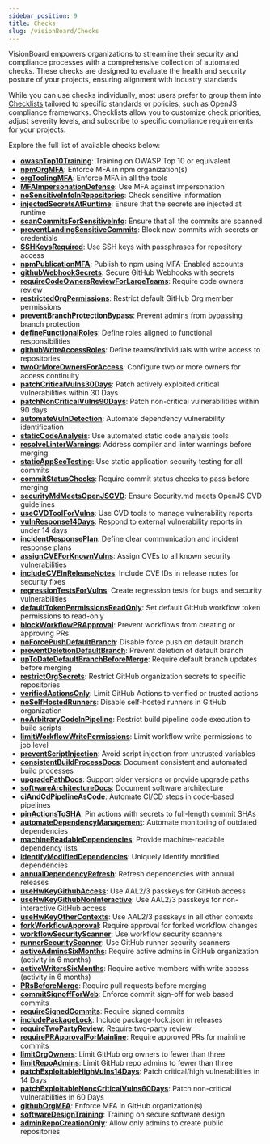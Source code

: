 ```yaml
---
sidebar_position: 9
title: Checks
slug: /visionBoard/Checks
---
```



VisionBoard empowers organizations to streamline their security and compliance processes with a comprehensive collection of automated checks. These checks are designed to evaluate the health and security posture of your projects, ensuring alignment with industry standards.

While you can use checks individually, most users prefer to group them into [Checklists](/docs/visionBoard/checklists) tailored to specific standards or policies, such as OpenJS compliance frameworks. Checklists allow you to customize check priorities, adjust severity levels, and subscribe to specific compliance requirements for your projects.

Explore the full list of available checks below:

<!-- LIST:START -->
- **[owaspTop10Training](/docs/checks/owaspTop10Training)**: Training on OWASP Top 10 or equivalent 
- **[npmOrgMFA](/docs/checks/npmOrgMFA)**: Enforce MFA in npm organization(s) 
- **[orgToolingMFA](/docs/checks/orgToolingMFA)**: Enforce MFA in all the tools 
- **[MFAImpersonationDefense](/docs/checks/MFAImpersonationDefense)**: Use MFA against impersonation 
- **[noSensitiveInfoInRepositories](/docs/checks/noSensitiveInfoInRepositories)**: Check sensitive information 
- **[injectedSecretsAtRuntime](/docs/checks/injectedSecretsAtRuntime)**: Ensure that the secrets are injected at runtime 
- **[scanCommitsForSensitiveInfo](/docs/checks/scanCommitsForSensitiveInfo)**: Ensure that all the commits are scanned 
- **[preventLandingSensitiveCommits](/docs/checks/preventLandingSensitiveCommits)**: Block new commits with secrets or credentials 
- **[SSHKeysRequired](/docs/checks/SSHKeysRequired)**: Use SSH keys with passphrases for repository access 
- **[npmPublicationMFA](/docs/checks/npmPublicationMFA)**: Publish to npm using MFA-Enabled accounts 
- **[githubWebhookSecrets](/docs/checks/githubWebhookSecrets)**: Secure GitHub Webhooks with secrets 
- **[requireCodeOwnersReviewForLargeTeams](/docs/checks/requireCodeOwnersReviewForLargeTeams)**: Require code owners review 
- **[restrictedOrgPermissions](/docs/checks/restrictedOrgPermissions)**: Restrict default GitHub Org member permissions 
- **[preventBranchProtectionBypass](/docs/checks/preventBranchProtectionBypass)**: Prevent admins from bypassing branch protection 
- **[defineFunctionalRoles](/docs/checks/defineFunctionalRoles)**: Define roles aligned to functional responsibilities 
- **[githubWriteAccessRoles](/docs/checks/githubWriteAccessRoles)**: Define teams/individuals with write access to repositories 
- **[twoOrMoreOwnersForAccess](/docs/checks/twoOrMoreOwnersForAccess)**: Configure two or more owners for access continuity 
- **[patchCriticalVulns30Days](/docs/checks/patchCriticalVulns30Days)**: Patch actively exploited critical vulnerabilities within 30 Days 
- **[patchNonCriticalVulns90Days](/docs/checks/patchNonCriticalVulns90Days)**: Patch non-critical vulnerabilities within 90 days 
- **[automateVulnDetection](/docs/checks/automateVulnDetection)**: Automate dependency vulnerability identification 
- **[staticCodeAnalysis](/docs/checks/staticCodeAnalysis)**: Use automated static code analysis tools 
- **[resolveLinterWarnings](/docs/checks/resolveLinterWarnings)**: Address compiler and linter warnings before merging 
- **[staticAppSecTesting](/docs/checks/staticAppSecTesting)**: Use static application security testing for all commits 
- **[commitStatusChecks](/docs/checks/commitStatusChecks)**: Require commit status checks to pass before merging 
- **[securityMdMeetsOpenJSCVD](/docs/checks/securityMdMeetsOpenJSCVD)**: Ensure Security.md meets OpenJS CVD guidelines 
- **[useCVDToolForVulns](/docs/checks/useCVDToolForVulns)**: Use CVD tools to manage vulnerability reports 
- **[vulnResponse14Days](/docs/checks/vulnResponse14Days)**: Respond to external vulnerability reports in under 14 days 
- **[incidentResponsePlan](/docs/checks/incidentResponsePlan)**: Define clear communication and incident response plans 
- **[assignCVEForKnownVulns](/docs/checks/assignCVEForKnownVulns)**: Assign CVEs to all known security vulnerabilities 
- **[includeCVEInReleaseNotes](/docs/checks/includeCVEInReleaseNotes)**: Include CVE IDs in release notes for security fixes 
- **[regressionTestsForVulns](/docs/checks/regressionTestsForVulns)**: Create regression tests for bugs and security vulnerabilities 
- **[defaultTokenPermissionsReadOnly](/docs/checks/defaultTokenPermissionsReadOnly)**: Set default GitHub workflow token permissions to read-only 
- **[blockWorkflowPRApproval](/docs/checks/blockWorkflowPRApproval)**: Prevent workflows from creating or approving PRs 
- **[noForcePushDefaultBranch](/docs/checks/noForcePushDefaultBranch)**: Disable force push on default branch 
- **[preventDeletionDefaultBranch](/docs/checks/preventDeletionDefaultBranch)**: Prevent deletion of default branch 
- **[upToDateDefaultBranchBeforeMerge](/docs/checks/upToDateDefaultBranchBeforeMerge)**: Require default branch updates before merging 
- **[restrictOrgSecrets](/docs/checks/restrictOrgSecrets)**: Restrict GitHub organization secrets to specific repositories 
- **[verifiedActionsOnly](/docs/checks/verifiedActionsOnly)**: Limit GitHub Actions to verified or trusted actions 
- **[noSelfHostedRunners](/docs/checks/noSelfHostedRunners)**: Disable self-hosted runners in GitHub organization 
- **[noArbitraryCodeInPipeline](/docs/checks/noArbitraryCodeInPipeline)**: Restrict build pipeline code execution to build scripts 
- **[limitWorkflowWritePermissions](/docs/checks/limitWorkflowWritePermissions)**: Limit workflow write permissions to job level 
- **[preventScriptInjection](/docs/checks/preventScriptInjection)**: Avoid script injection from untrusted variables 
- **[consistentBuildProcessDocs](/docs/checks/consistentBuildProcessDocs)**: Document consistent and automated build processes 
- **[upgradePathDocs](/docs/checks/upgradePathDocs)**: Support older versions or provide upgrade paths 
- **[softwareArchitectureDocs](/docs/checks/softwareArchitectureDocs)**: Document software architecture 
- **[ciAndCdPipelineAsCode](/docs/checks/ciAndCdPipelineAsCode)**: Automate CI/CD steps in code-based pipelines 
- **[pinActionsToSHA](/docs/checks/pinActionsToSHA)**: Pin actions with secrets to full-length commit SHAs 
- **[automateDependencyManagement](/docs/checks/automateDependencyManagement)**: Automate monitoring of outdated dependencies 
- **[machineReadableDependencies](/docs/checks/machineReadableDependencies)**: Provide machine-readable dependency lists 
- **[identifyModifiedDependencies](/docs/checks/identifyModifiedDependencies)**: Uniquely identify modified dependencies 
- **[annualDependencyRefresh](/docs/checks/annualDependencyRefresh)**: Refresh dependencies with annual releases 
- **[useHwKeyGithubAccess](/docs/checks/useHwKeyGithubAccess)**: Use AAL2/3 passkeys for GitHub access 
- **[useHwKeyGithubNonInteractive](/docs/checks/useHwKeyGithubNonInteractive)**: Use AAL2/3 passkeys for non-interactive GitHub access 
- **[useHwKeyOtherContexts](/docs/checks/useHwKeyOtherContexts)**: Use AAL2/3 passkeys in all other contexts 
- **[forkWorkflowApproval](/docs/checks/forkWorkflowApproval)**: Require approval for forked workflow changes 
- **[workflowSecurityScanner](/docs/checks/workflowSecurityScanner)**: Use workflow security scanners 
- **[runnerSecurityScanner](/docs/checks/runnerSecurityScanner)**: Use GitHub runner security scanners 
- **[activeAdminsSixMonths](/docs/checks/activeAdminsSixMonths)**: Require active admins in GitHub organization (activity in 6 months) 
- **[activeWritersSixMonths](/docs/checks/activeWritersSixMonths)**: Require active members with write access (activity in 6 months) 
- **[PRsBeforeMerge](/docs/checks/PRsBeforeMerge)**: Require pull requests before merging 
- **[commitSignoffForWeb](/docs/checks/commitSignoffForWeb)**: Enforce commit sign-off for web based commits 
- **[requireSignedCommits](/docs/checks/requireSignedCommits)**: Require signed commits 
- **[includePackageLock](/docs/checks/includePackageLock)**: Include package-lock.json in releases 
- **[requireTwoPartyReview](/docs/checks/requireTwoPartyReview)**: Require two-party review 
- **[requirePRApprovalForMainline](/docs/checks/requirePRApprovalForMainline)**: Require approved PRs for mainline commits 
- **[limitOrgOwners](/docs/checks/limitOrgOwners)**: Limit GitHub org owners to fewer than three 
- **[limitRepoAdmins](/docs/checks/limitRepoAdmins)**: Limit GitHub repo admins to fewer than three 
- **[patchExploitableHighVulns14Days](/docs/checks/patchExploitableHighVulns14Days)**: Patch critical/high vulnerabilities in 14 Days 
- **[patchExploitableNoncCriticalVulns60Days](/docs/checks/patchExploitableNoncCriticalVulns60Days)**: Patch non-critical vulnerabilities in 60 Days 
- **[githubOrgMFA](/docs/checks/githubOrgMFA)**: Enforce MFA in GitHub organization(s) 
- **[softwareDesignTraining](/docs/checks/softwareDesignTraining)**: Training on secure software design 
- **[adminRepoCreationOnly](/docs/checks/adminRepoCreationOnly)**: Allow only admins to create public repositories 
<!-- LIST:END -->